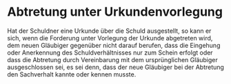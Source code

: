 # Abtretung unter Urkundenvorlegung

Hat der Schuldner eine Urkunde über die Schuld ausgestellt, so kann er sich, wenn die Forderung unter Vorlegung der Urkunde abgetreten wird, dem neuen Gläubiger gegenüber nicht darauf berufen, dass die Eingehung oder Anerkennung des Schuldverhältnisses nur zum Schein erfolgt oder dass die Abtretung durch Vereinbarung mit dem ursprünglichen Gläubiger ausgeschlossen sei, es sei denn, dass der neue Gläubiger bei der Abtretung den Sachverhalt kannte oder kennen musste. 

